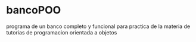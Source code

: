 # bancoPOO
programa de un banco completo y funcional para practica de la materia de tutorias de programacion orientada a objetos
